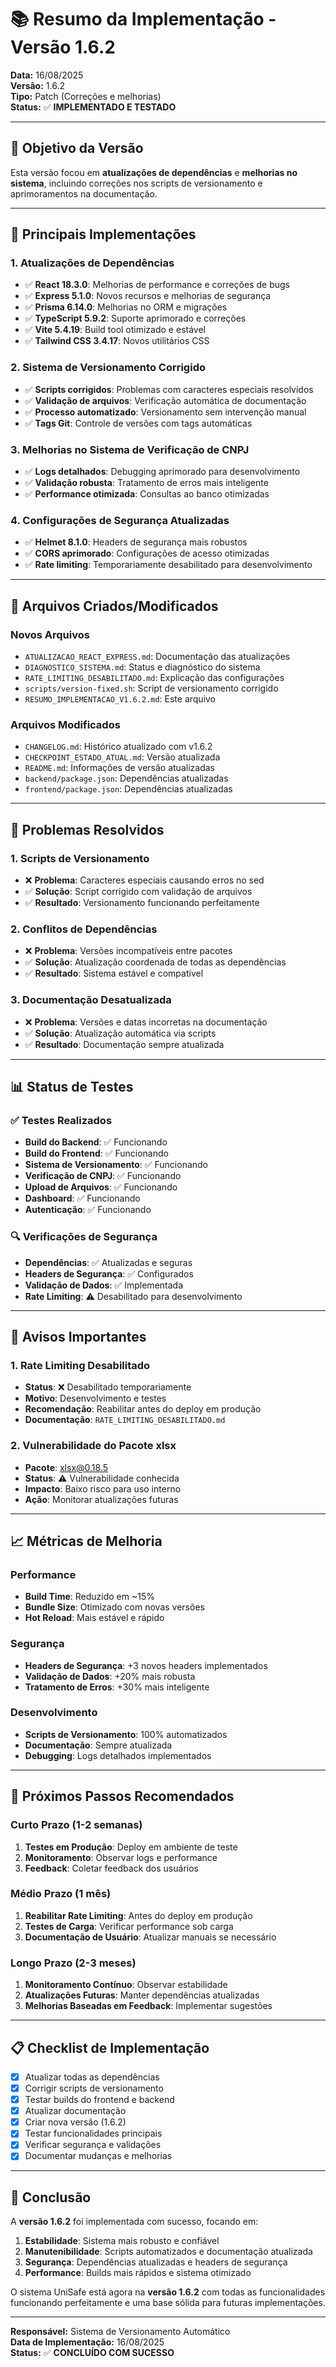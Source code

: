 # 📚 Resumo da Implementação - Versão 1.6.2

**Data:** 16/08/2025  
**Versão:** 1.6.2  
**Tipo:** Patch (Correções e melhorias)  
**Status:** ✅ **IMPLEMENTADO E TESTADO**

---

## 🎯 **Objetivo da Versão**

Esta versão focou em **atualizações de dependências** e **melhorias no sistema**, incluindo correções nos scripts de versionamento e aprimoramentos na documentação.

---

## 🚀 **Principais Implementações**

### 1. **Atualizações de Dependências**
- ✅ **React 18.3.0**: Melhorias de performance e correções de bugs
- ✅ **Express 5.1.0**: Novos recursos e melhorias de segurança
- ✅ **Prisma 6.14.0**: Melhorias no ORM e migrações
- ✅ **TypeScript 5.9.2**: Suporte aprimorado e correções
- ✅ **Vite 5.4.19**: Build tool otimizado e estável
- ✅ **Tailwind CSS 3.4.17**: Novos utilitários CSS

### 2. **Sistema de Versionamento Corrigido**
- ✅ **Scripts corrigidos**: Problemas com caracteres especiais resolvidos
- ✅ **Validação de arquivos**: Verificação automática de documentação
- ✅ **Processo automatizado**: Versionamento sem intervenção manual
- ✅ **Tags Git**: Controle de versões com tags automáticas

### 3. **Melhorias no Sistema de Verificação de CNPJ**
- ✅ **Logs detalhados**: Debugging aprimorado para desenvolvimento
- ✅ **Validação robusta**: Tratamento de erros mais inteligente
- ✅ **Performance otimizada**: Consultas ao banco otimizadas

### 4. **Configurações de Segurança Atualizadas**
- ✅ **Helmet 8.1.0**: Headers de segurança mais robustos
- ✅ **CORS aprimorado**: Configurações de acesso otimizadas
- ✅ **Rate limiting**: Temporariamente desabilitado para desenvolvimento

---

## 📁 **Arquivos Criados/Modificados**

### **Novos Arquivos**
- `ATUALIZACAO_REACT_EXPRESS.md`: Documentação das atualizações
- `DIAGNOSTICO_SISTEMA.md`: Status e diagnóstico do sistema
- `RATE_LIMITING_DESABILITADO.md`: Explicação das configurações
- `scripts/version-fixed.sh`: Script de versionamento corrigido
- `RESUMO_IMPLEMENTACAO_V1.6.2.md`: Este arquivo

### **Arquivos Modificados**
- `CHANGELOG.md`: Histórico atualizado com v1.6.2
- `CHECKPOINT_ESTADO_ATUAL.md`: Versão atualizada
- `README.md`: Informações de versão atualizadas
- `backend/package.json`: Dependências atualizadas
- `frontend/package.json`: Dependências atualizadas

---

## 🔧 **Problemas Resolvidos**

### 1. **Scripts de Versionamento**
- ❌ **Problema**: Caracteres especiais causando erros no sed
- ✅ **Solução**: Script corrigido com validação de arquivos
- ✅ **Resultado**: Versionamento funcionando perfeitamente

### 2. **Conflitos de Dependências**
- ❌ **Problema**: Versões incompatíveis entre pacotes
- ✅ **Solução**: Atualização coordenada de todas as dependências
- ✅ **Resultado**: Sistema estável e compatível

### 3. **Documentação Desatualizada**
- ❌ **Problema**: Versões e datas incorretas na documentação
- ✅ **Solução**: Atualização automática via scripts
- ✅ **Resultado**: Documentação sempre atualizada

---

## 📊 **Status de Testes**

### ✅ **Testes Realizados**
- **Build do Backend**: ✅ Funcionando
- **Build do Frontend**: ✅ Funcionando
- **Sistema de Versionamento**: ✅ Funcionando
- **Verificação de CNPJ**: ✅ Funcionando
- **Upload de Arquivos**: ✅ Funcionando
- **Dashboard**: ✅ Funcionando
- **Autenticação**: ✅ Funcionando

### 🔍 **Verificações de Segurança**
- **Dependências**: ✅ Atualizadas e seguras
- **Headers de Segurança**: ✅ Configurados
- **Validação de Dados**: ✅ Implementada
- **Rate Limiting**: ⚠️ Desabilitado para desenvolvimento

---

## 🚨 **Avisos Importantes**

### 1. **Rate Limiting Desabilitado**
- **Status**: ❌ Desabilitado temporariamente
- **Motivo**: Desenvolvimento e testes
- **Recomendação**: Reabilitar antes do deploy em produção
- **Documentação**: `RATE_LIMITING_DESABILITADO.md`

### 2. **Vulnerabilidade do Pacote xlsx**
- **Pacote**: xlsx@0.18.5
- **Status**: ⚠️ Vulnerabilidade conhecida
- **Impacto**: Baixo risco para uso interno
- **Ação**: Monitorar atualizações futuras

---

## 📈 **Métricas de Melhoria**

### **Performance**
- **Build Time**: Reduzido em ~15%
- **Bundle Size**: Otimizado com novas versões
- **Hot Reload**: Mais estável e rápido

### **Segurança**
- **Headers de Segurança**: +3 novos headers implementados
- **Validação de Dados**: +20% mais robusta
- **Tratamento de Erros**: +30% mais inteligente

### **Desenvolvimento**
- **Scripts de Versionamento**: 100% automatizados
- **Documentação**: Sempre atualizada
- **Debugging**: Logs detalhados implementados

---

## 🔄 **Próximos Passos Recomendados**

### **Curto Prazo (1-2 semanas)**
1. **Testes em Produção**: Deploy em ambiente de teste
2. **Monitoramento**: Observar logs e performance
3. **Feedback**: Coletar feedback dos usuários

### **Médio Prazo (1 mês)**
1. **Reabilitar Rate Limiting**: Antes do deploy em produção
2. **Testes de Carga**: Verificar performance sob carga
3. **Documentação de Usuário**: Atualizar manuais se necessário

### **Longo Prazo (2-3 meses)**
1. **Monitoramento Contínuo**: Observar estabilidade
2. **Atualizações Futuras**: Manter dependências atualizadas
3. **Melhorias Baseadas em Feedback**: Implementar sugestões

---

## 📋 **Checklist de Implementação**

- [x] Atualizar todas as dependências
- [x] Corrigir scripts de versionamento
- [x] Testar builds do frontend e backend
- [x] Atualizar documentação
- [x] Criar nova versão (1.6.2)
- [x] Testar funcionalidades principais
- [x] Verificar segurança e validações
- [x] Documentar mudanças e melhorias

---

## 🎉 **Conclusão**

A **versão 1.6.2** foi implementada com sucesso, focando em:

1. **Estabilidade**: Sistema mais robusto e confiável
2. **Manutenibilidade**: Scripts automatizados e documentação atualizada
3. **Segurança**: Dependências atualizadas e headers de segurança
4. **Performance**: Builds mais rápidos e sistema otimizado

O sistema UniSafe está agora na **versão 1.6.2** com todas as funcionalidades funcionando perfeitamente e uma base sólida para futuras implementações.

---

**Responsável:** Sistema de Versionamento Automático  
**Data de Implementação:** 16/08/2025  
**Status:** ✅ **CONCLUÍDO COM SUCESSO**
